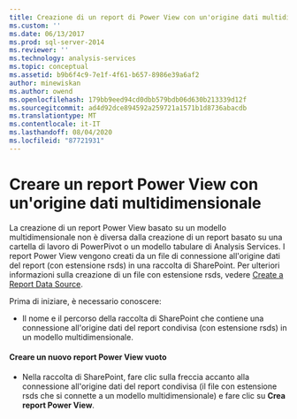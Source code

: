 ```yaml
---
title: Creazione di un report di Power View con un'origine dati multidimensionale | Microsoft Docs
ms.custom: ''
ms.date: 06/13/2017
ms.prod: sql-server-2014
ms.reviewer: ''
ms.technology: analysis-services
ms.topic: conceptual
ms.assetid: b9b6f4c9-7e1f-4f61-b657-8986e39a6af2
author: minewiskan
ms.author: owend
ms.openlocfilehash: 179bb9eed94cd0dbb579bdb06d630b213339d12f
ms.sourcegitcommit: ad4d92dce894592a259721a1571b1d8736abacdb
ms.translationtype: MT
ms.contentlocale: it-IT
ms.lasthandoff: 08/04/2020
ms.locfileid: "87721931"
---
```

# <a name="create-a-power-view-report-with-a-multidimensional-data-source"></a>Creare un report Power View con un'origine dati multidimensionale
  La creazione di un report Power View basato su un modello multidimensionale non è diversa dalla creazione di un report basato su una cartella di lavoro di PowerPivot o un modello tabulare di Analysis Services. I report Power View vengono creati da un file di connessione all'origine dati del report (con estensione rsds) in una raccolta di SharePoint. Per ulteriori informazioni sulla creazione di un file con estensione rsds, vedere [Create a Report Data Source](create-a-report-data-source.md).  
  
 Prima di iniziare, è necessario conoscere:  
  
-   Il nome e il percorso della raccolta di SharePoint che contiene una connessione all'origine dati del report condivisa (con estensione rsds) in un modello multidimensionale.  
  
#### <a name="create-a-new-blank-power-view-report"></a>Creare un nuovo report Power View vuoto  
  
-   Nella raccolta di SharePoint, fare clic sulla freccia accanto alla connessione all'origine dati del report condivisa (il file con estensione rsds che si connette a un modello multidimensionale) e fare clic su **Crea report Power View**.  
  
  
